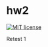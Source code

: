 # hw2

[![MIT license](https://img.shields.io/badge/license-MIT-blue.svg)](https://github.com//fp-homework/blob/master/hw2/LICENSE)

Retest 1
